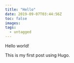 ```yaml
---
title: "Hello"
date: 2019-09-07T03:44:56Z
toc: false
images:
tags:
  - untagged
---
```


Hello world!

This is my first post using Hugo.
